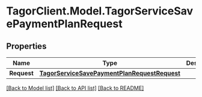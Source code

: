 # TagorClient.Model.TagorServiceSavePaymentPlanRequest

## Properties

Name | Type | Description | Notes
------------ | ------------- | ------------- | -------------
**Request** | [**TagorServiceSavePaymentPlanRequestRequest**](TagorServiceSavePaymentPlanRequestRequest.md) |  | [optional] 

[[Back to Model list]](../README.md#documentation-for-models) [[Back to API list]](../README.md#documentation-for-api-endpoints) [[Back to README]](../README.md)

